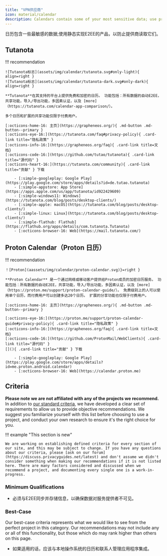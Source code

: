 ```yaml
---
title: "VPN供应商"
icon: material/calendar
description: Calendars contain some of your most sensitive data; use products that implement encryption at rest.
---
```


日历包含一些最敏感的数据;使用静态实现E2EE的产品，以防止提供商读取它们。

## Tutanota

!!! recommendation

    ![Tutanota标志](assets/img/calendar/tutanota.svg#only-light){ align=right }
    ![Tutanota标志](assets/img/calendar/tutanota-dark.svg#only-dark){ align=right }
    
    **Tutanota**在其支持的平台上提供免费和加密的日历。 功能包括：所有数据的自动E2EE，共享功能，导入/导出功能，多因素认证，以及 [more]（https://tutanota.com/calendar-app-comparison/）。
    
    多个日历和扩展的共享功能仅限于付费用户。
    
    [:octicons-home-16: 主页](https://grapheneos.org/){ .md-button .md-button--primary }
    [:octicons-eye-16:](https://tutanota.com/faq#privacy-policy){ .card-link title="隐私政策" }
    [:octicons-info-16:](https://grapheneos.org/faq){ .card-link title=文档}
    [:octicons-code-16:](https://github.com/tutao/tutanota){ .card-link title="源代码" }
    [:octicons-heart-16:](https://tutanota.com/community){ .card-link title="贡献" } 下载
    
        - [:simple-googleplay: Google Play](https://play.google.com/store/apps/details?id=de.tutao.tutanota)
        - [:simple-appstore: App Store](https://apps.apple.com/us/app/tutanota/id922429609)
        - [:simple-windows11: Windows](https://tutanota.com/blog/posts/desktop-clients/)
        - [:simple-apple: macOS](https://tutanota.com/blog/posts/desktop-clients/)
        - [:simple-linux: Linux](https://tutanota.com/blog/posts/desktop-clients/)
        - [:simple-flathub: Flathub](https://flathub.org/apps/details/com.tutanota.Tutanota)
        - [:octicons-browser-16: Web](https://mail.tutanota.com/)

## Proton Calendar（Proton 日历）

!!! recommendation

    ！[Proton](aassets/img/calendar/proton-calendar.svg)}=right }
    
    **Proton Calendar** 是一个通过网络或移动客户提供给Proton成员的加密日历服务。 功能包括：所有数据的自动E2EE，共享功能，导入/导出功能，多因素认证，以及 [more]（https://proton.me/support/proton-calendar-guide/）。 免费级别上的人可以使用单个日历，而付费用户可以创建多达20个日历。 扩展的分享功能也仅限于付费用户。
    
    [:octicons-home-16: 主页](https://grapheneos.org/){ .md-button .md-button--primary }
    
    [:octicons-eye-16:](https://proton.me/support/proton-calendar-guide#privacy-policy){ .card-link title="隐私政策" }
    [:octicons-info-16:](https://grapheneos.org/faq){ .card-link title=文档}
    [:octicons-code-16:](https://github.com/ProtonMail/WebClients){ .card-link title="源代码" }
    [](){ .card-link title="贡献" } 下载
    
        - [:simple-googleplay: Google Play](https://play.google.com/store/apps/details?id=me.proton.android.calendar)
        - [:octicons-browser-16: Web](https://calendar.proton.me)

## Criteria

**Please note we are not affiliated with any of the projects we recommend.** In addition to [our standard criteria](about/criteria.md), we have developed a clear set of requirements to allow us to provide objective recommendations. We suggest you familiarize yourself with this list before choosing to use a project, and conduct your own research to ensure it's the right choice for you.

!!! example "This section is new"

    We are working on establishing defined criteria for every section of our site, and this may be subject to change. If you have any questions about our criteria, please [ask on our forum](https://discuss.privacyguides.net/latest) and don't assume we didn't consider something when making our recommendations if it is not listed here. There are many factors considered and discussed when we recommend a project, and documenting every single one is a work-in-progress.

### Minimum Qualifications

- 必须与E2EE同步并存储信息，以确保数据对服务提供者不可见。

### Best-Case

Our best-case criteria represents what we would like to see from the perfect project in this category. Our recommendations may not include any or all of this functionality, but those which do may rank higher than others on this page.

- 如果适用的话，应该与本地操作系统的日历和联系人管理应用程序集成。
